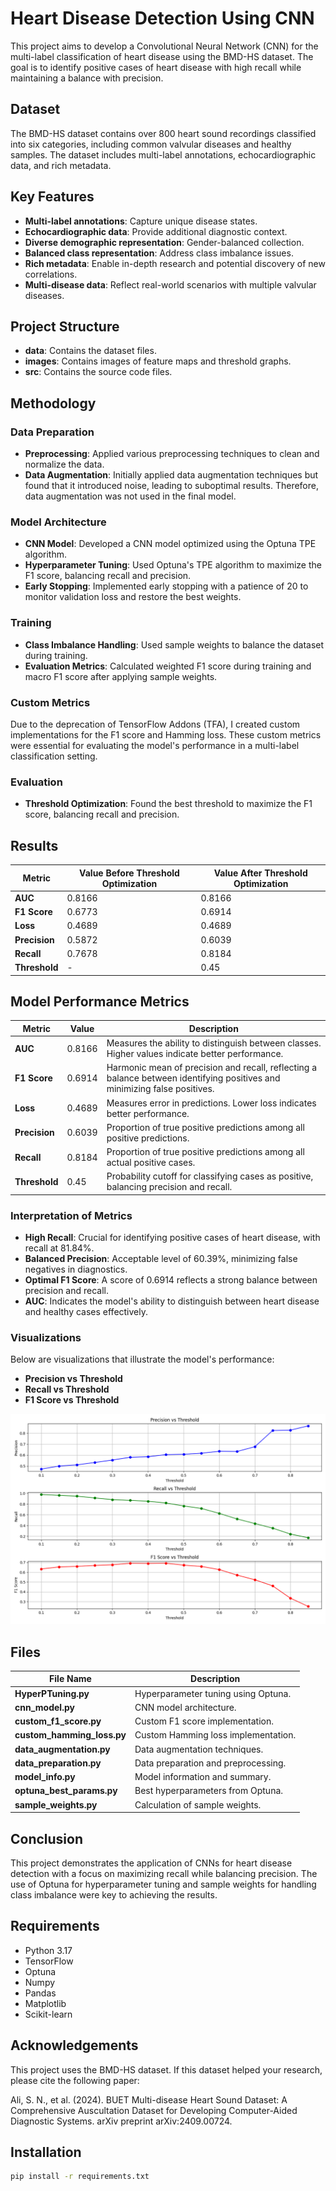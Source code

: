 # Heart Disease Detection Using CNN

This project aims to develop a Convolutional Neural Network (CNN) for the multi-label classification of heart disease using the BMD-HS dataset. The goal is to identify positive cases of heart disease with high recall while maintaining a balance with precision.

## Dataset
The BMD-HS dataset contains over 800 heart sound recordings classified into six categories, including common valvular diseases and healthy samples. The dataset includes multi-label annotations, echocardiographic data, and rich metadata.

## Key Features
- **Multi-label annotations**: Capture unique disease states.
- **Echocardiographic data**: Provide additional diagnostic context.
- **Diverse demographic representation**: Gender-balanced collection.
- **Balanced class representation**: Address class imbalance issues.
- **Rich metadata**: Enable in-depth research and potential discovery of new correlations.
- **Multi-disease data**: Reflect real-world scenarios with multiple valvular diseases.

## Project Structure
- **data**: Contains the dataset files.
- **images**: Contains images of feature maps and threshold graphs.
- **src**: Contains the source code files.

## Methodology

### Data Preparation
- **Preprocessing**: Applied various preprocessing techniques to clean and normalize the data.
- **Data Augmentation**: Initially applied data augmentation techniques but found that it introduced noise, leading to suboptimal results. Therefore, data augmentation was not used in the final model.

### Model Architecture
- **CNN Model**: Developed a CNN model optimized using the Optuna TPE algorithm.
- **Hyperparameter Tuning**: Used Optuna's TPE algorithm to maximize the F1 score, balancing recall and precision.
- **Early Stopping**: Implemented early stopping with a patience of 20 to monitor validation loss and restore the best weights.

### Training
- **Class Imbalance Handling**: Used sample weights to balance the dataset during training.
- **Evaluation Metrics**: Calculated weighted F1 score during training and macro F1 score after applying sample weights.

### Custom Metrics
Due to the deprecation of TensorFlow Addons (TFA), I created custom implementations for the F1 score and Hamming loss. These custom metrics were essential for evaluating the model's performance in a multi-label classification setting.

### Evaluation
- **Threshold Optimization**: Found the best threshold to maximize the F1 score, balancing recall and precision.

## Results

| Metric       | Value Before Threshold Optimization | Value After Threshold Optimization |
|--------------|-------------------------------------|------------------------------------|
| **AUC**      | 0.8166                              | 0.8166                             |
| **F1 Score** | 0.6773                              | 0.6914                             |
| **Loss**     | 0.4689                              | 0.4689                             |
| **Precision**| 0.5872                              | 0.6039                             |
| **Recall**   | 0.7678                              | 0.8184                             |
| **Threshold**| -                                   | 0.45                               |

## Model Performance Metrics

| Metric       | Value  | Description                                                                                 |
|--------------|--------|---------------------------------------------------------------------------------------------|
| **AUC**      | 0.8166 | Measures the ability to distinguish between classes. Higher values indicate better performance. |
| **F1 Score** | 0.6914 | Harmonic mean of precision and recall, reflecting a balance between identifying positives and minimizing false positives. |
| **Loss**     | 0.4689 | Measures error in predictions. Lower loss indicates better performance.                      |
| **Precision**| 0.6039 | Proportion of true positive predictions among all positive predictions.                     |
| **Recall**   | 0.8184 | Proportion of true positive predictions among all actual positive cases.                    |
| **Threshold**| 0.45   | Probability cutoff for classifying cases as positive, balancing precision and recall.        |

### Interpretation of Metrics
- **High Recall**: Crucial for identifying positive cases of heart disease, with recall at 81.84%.
- **Balanced Precision**: Acceptable level of 60.39%, minimizing false negatives in diagnostics.
- **Optimal F1 Score**: A score of 0.6914 reflects a strong balance between precision and recall.
- **AUC**: Indicates the model's ability to distinguish between heart disease and healthy cases effectively.

### Visualizations
Below are visualizations that illustrate the model's performance:

- **Precision vs Threshold**
- **Recall vs Threshold**
- **F1 Score vs Threshold**

![Threshold Graphs](images/precision_recall_f1_score_vs_threshold.png)

## Files

| File Name                  | Description                                     |
|----------------------------|-------------------------------------------------|
| **HyperPTuning.py**        | Hyperparameter tuning using Optuna.             |
| **cnn_model.py**           | CNN model architecture.                         |
| **custom_f1_score.py**     | Custom F1 score implementation.                 |
| **custom_hamming_loss.py** | Custom Hamming loss implementation.             |
| **data_augmentation.py**   | Data augmentation techniques.                   |
| **data_preparation.py**    | Data preparation and preprocessing.             |
| **model_info.py**          | Model information and summary.                  |
| **optuna_best_params.py**  | Best hyperparameters from Optuna.               |
| **sample_weights.py**      | Calculation of sample weights.                  |

## Conclusion
This project demonstrates the application of CNNs for heart disease detection with a focus on maximizing recall while balancing precision. The use of Optuna for hyperparameter tuning and sample weights for handling class imbalance were key to achieving the results.

## Requirements
- Python 3.17
- TensorFlow
- Optuna
- Numpy
- Pandas
- Matplotlib
- Scikit-learn

## Acknowledgements
This project uses the BMD-HS dataset. If this dataset helped your research, please cite the following paper:

Ali, S. N., et al. (2024). BUET Multi-disease Heart Sound Dataset: A Comprehensive Auscultation Dataset for Developing Computer-Aided Diagnostic Systems. arXiv preprint arXiv:2409.00724.

## Installation
```bash
pip install -r requirements.txt

